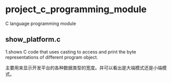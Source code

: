 # project_c_programming_module
C language programming module

## show_platform.c

1.shows C code that uses casting to access and print the byte representations of different program object. 

主要用来显示开发平台的各种数据类型的宽度。并可以看出是大端模式还是小端模式。